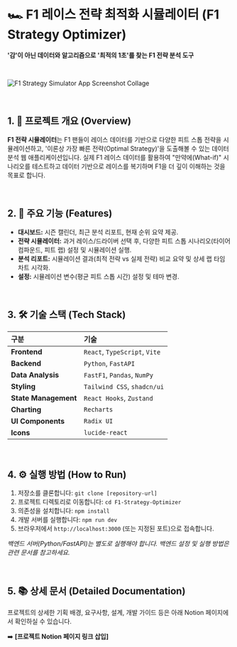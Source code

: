 # 🏎️ F1 레이스 전략 최적화 시뮬레이터 (F1 Strategy Optimizer)

**'감'이 아닌 데이터와 알고리즘으로 '최적의 1초'를 찾는 F1 전략 분석 도구**

<br>

![F1 Strategy Simulator App Screenshot Collage](https://i.imgur.com/gA8xS1k.png)

<br>

## 1. 📖 프로젝트 개요 (Overview)

**F1 전략 시뮬레이터**는 F1 팬들이 레이스 데이터를 기반으로 다양한 피트 스톱 전략을 시뮬레이션하고, '이론상 가장 빠른 전략(Optimal Strategy)'을 도출해볼 수 있는 데이터 분석 웹 애플리케이션입니다. 실제 F1 레이스 데이터를 활용하여 "만약에(What-if)" 시나리오를 테스트하고 데이터 기반으로 레이스를 복기하며 F1을 더 깊이 이해하는 것을 목표로 합니다.

<br>

## 2. 🚀 주요 기능 (Features)

* **대시보드:** 시즌 캘린더, 최근 분석 리포트, 현재 순위 요약 제공.
* **전략 시뮬레이터:** 과거 레이스/드라이버 선택 후, 다양한 피트 스톱 시나리오(타이어 컴파운드, 피트 랩) 설정 및 시뮬레이션 실행.
* **분석 리포트:** 시뮬레이션 결과(최적 전략 vs 실제 전략) 비교 요약 및 상세 랩 타임 차트 시각화.
* **설정:** 시뮬레이션 변수(평균 피트 스톱 시간) 설정 및 테마 변경.

<br>

## 3. 🛠️ 기술 스택 (Tech Stack)

| 구분 | 기술 |
| :--- | :--- |
| **Frontend** | `React`, `TypeScript`, `Vite` |
| **Backend** | `Python`, `FastAPI` |
| **Data Analysis** | `FastF1`, `Pandas`, `NumPy` |
| **Styling** | `Tailwind CSS`, `shadcn/ui` |
| **State Management**| `React Hooks`, `Zustand` |
| **Charting** | `Recharts` |
| **UI Components** | `Radix UI` |
| **Icons** | `lucide-react` |

<br>

## 4. ⚙️ 실행 방법 (How to Run)

1.  저장소를 클론합니다: `git clone [repository-url]`
2.  프로젝트 디렉토리로 이동합니다: `cd F1-Strategy-Optimizer`
3.  의존성을 설치합니다: `npm install`
4.  개발 서버를 실행합니다: `npm run dev`
5.  브라우저에서 `http://localhost:3000` (또는 지정된 포트)으로 접속합니다.

_백엔드 서버(Python/FastAPI)는 별도로 실행해야 합니다. 백엔드 설정 및 실행 방법은 관련 문서를 참고하세요._

<br>

## 5. 📚 상세 문서 (Detailed Documentation)

프로젝트의 상세한 기획 배경, 요구사항, 설계, 개발 가이드 등은 아래 Notion 페이지에서 확인하실 수 있습니다.

➡️ **[프로젝트 Notion 페이지 링크 삽입]**
